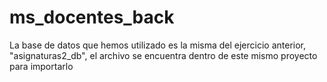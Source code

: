 # ms_docentes_back
La base de datos que hemos utilizado es la misma del ejercicio anterior, "asignaturas2_db", el archivo se encuentra dentro de este mismo proyecto para importarlo

